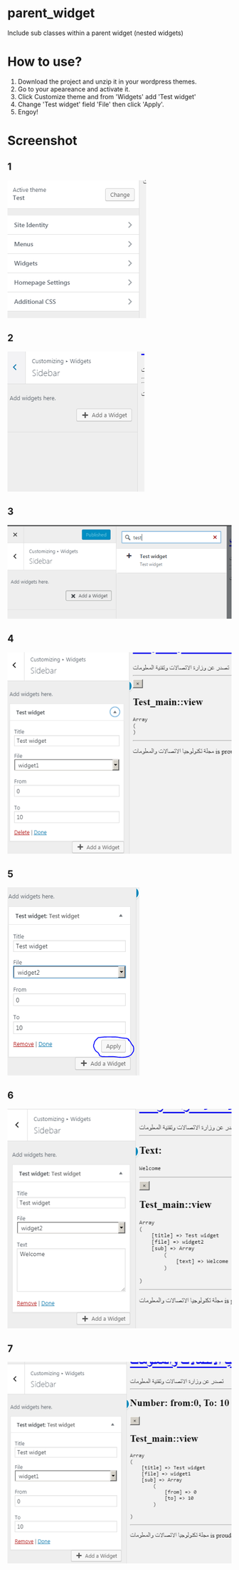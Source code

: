 # parent_widget
Include sub classes within a parent widget (nested widgets)

# How to use?
1. Download the project and unzip it in your wordpress themes.
2. Go to your apeareance and activate it.
3. Click Customize theme and from 'Widgets' add 'Test widget'
4. Change 'Test widget' field 'File' then click 'Apply'.
5. Engoy!

# Screenshot 
## 1
![1](https://github.com/hishamdalal/parent_widget/blob/master/screenshot/1.PNG?raw=true "Screenshot")

## 2
![2](https://github.com/hishamdalal/parent_widget/blob/master/screenshot/2.PNG?raw=true "Screenshot")

## 3
![3](https://github.com/hishamdalal/parent_widget/blob/master/screenshot/3.PNG?raw=true "Screenshot")

## 4
![4](https://github.com/hishamdalal/parent_widget/blob/master/screenshot/4.PNG?raw=true "Screenshot")

## 5
![5](https://github.com/hishamdalal/parent_widget/blob/master/screenshot/5.PNG?raw=true "Screenshot")

## 6
![6](https://github.com/hishamdalal/parent_widget/blob/master/screenshot/6.PNG?raw=true "Screenshot")

## 7
![7](https://github.com/hishamdalal/parent_widget/blob/master/screenshot/7.PNG?raw=true "Screenshot")
